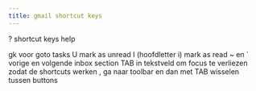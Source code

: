 ```yaml
---
title: gmail shortcut keys
---
```

? shortcut keys help

gk voor goto tasks
U mark as unread
I (hoofdletter i) mark as read
~ en ` vorige en volgende inbox section
TAB in tekstveld om focus te verliezen zodat de shortcuts werken
, ga naar toolbar en dan met TAB wisselen tussen buttons
